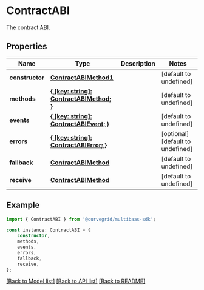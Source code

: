 # ContractABI

The contract ABI.

## Properties

Name | Type | Description | Notes
------------ | ------------- | ------------- | -------------
**constructor** | [**ContractABIMethod1**](ContractABIMethod1.md) |  | [default to undefined]
**methods** | [**{ [key: string]: ContractABIMethod; }**](ContractABIMethod.md) |  | [default to undefined]
**events** | [**{ [key: string]: ContractABIEvent; }**](ContractABIEvent.md) |  | [default to undefined]
**errors** | [**{ [key: string]: ContractABIError; }**](ContractABIError.md) |  | [optional] [default to undefined]
**fallback** | [**ContractABIMethod**](ContractABIMethod.md) |  | [default to undefined]
**receive** | [**ContractABIMethod**](ContractABIMethod.md) |  | [default to undefined]

## Example

```typescript
import { ContractABI } from '@curvegrid/multibaas-sdk';

const instance: ContractABI = {
    constructor,
    methods,
    events,
    errors,
    fallback,
    receive,
};
```

[[Back to Model list]](../README.md#documentation-for-models) [[Back to API list]](../README.md#documentation-for-api-endpoints) [[Back to README]](../README.md)
